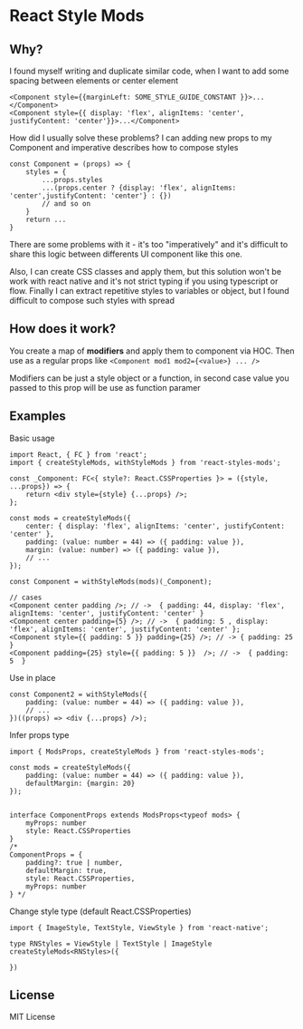 # React Style Mods

## Why?

I found myself writing and duplicate similar code, when I want to add some spacing between elements or center element

```
<Component style={{marginLeft: SOME_STYLE_GUIDE_CONSTANT }}>...</Component>
<Component style={{ display: 'flex', alignItems: 'center', justifyContent: 'center'}}>...</Component>
```

How did I usually solve these problems?
I can adding new props to my Component and imperative describes how to compose styles

```
const Component = (props) => {
    styles = {
        ...props.styles
        ...(props.center ? {display: 'flex', alignItems: 'center',justifyContent: 'center'} : {})
        // and so on
    }
    return ...
}

```

There are some problems with it - it's too "imperatively" and it's difficult to share this logic between differents UI component like this one.

Also, I can create CSS classes and apply them, but this solution won't be work with react native and it's not strict typing if you using typescript or flow. Finally I can extract repetitive styles to variables or object, but I found difficult to compose such styles with spread

## How does it work?

You create a map of **modifiers** and apply them to component via HOC. Then use as a regular props like `<Component mod1 mod2={<value>} ... />`

Modifiers can be just a style object or a function, in second case value you passed to this prop will be use as function paramer

## Examples

Basic usage

```
import React, { FC } from 'react';
import { createStyleMods, withStyleMods } from 'react-styles-mods';

const _Component: FC<{ style?: React.CSSProperties }> = ({style, ...props}) => {
    return <div style={style} {...props} />;
};

const mods = createStyleMods({
    center: { display: 'flex', alignItems: 'center', justifyContent: 'center' },
    padding: (value: number = 44) => ({ padding: value }),
    margin: (value: number) => ({ padding: value }),
    // ...
});

const Component = withStyleMods(mods)(_Component);

// cases
<Component center padding />; // ->  { padding: 44, display: 'flex', alignItems: 'center', justifyContent: 'center' }
<Component center padding={5} />; // ->  { padding: 5 , display: 'flex', alignItems: 'center', justifyContent: 'center' };
<Component style={{ padding: 5 }} padding={25} />; // -> { padding: 25  }
<Component padding={25} style={{ padding: 5 }}  />; // ->  { padding: 5  }

```

Use in place

```
const Component2 = withStyleMods({
    padding: (value: number = 44) => ({ padding: value }),
    // ...
})((props) => <div {...props} />);
```

Infer props type

```
import { ModsProps, createStyleMods } from 'react-styles-mods';

const mods = createStyleMods({
    padding: (value: number = 44) => ({ padding: value }),
    defaultMargin: {margin: 20}
});


interface ComponentProps extends ModsProps<typeof mods> {
    myProps: number
    style: React.CSSProperties
}
/*
ComponentProps = {
    padding?: true | number,
    defaultMargin: true,
    style: React.CSSProperties,
    myProps: number
} */

```

Change style type (default React.CSSProperties)

```
import { ImageStyle, TextStyle, ViewStyle } from 'react-native';

type RNStyles = ViewStyle | TextStyle | ImageStyle
createStyleMods<RNStyles>({

})
```

## License

MIT License
